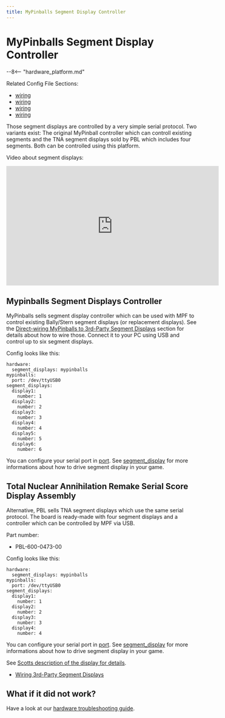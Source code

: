 ```yaml
---
title: MyPinballs Segment Display Controller
---
```


# MyPinballs Segment Display Controller

--8<-- "hardware_platform.md"

Related Config File Sections:

* [wiring](../../config/hardware.md)
* [wiring](../../config/mypinballs.md)
* [wiring](../../config/segment_displays.md)
* [wiring](../../config/segment_display_player.md)

Those segment displays are controlled by a very simple serial protocol.
Two variants exist: The original MyPinball controller which can controll
existing segments and the TNA segment displays sold by PBL which
includes four segments. Both can be controlled using this platform.

Video about segment displays:

<div class="video-wrapper">
<iframe width="560" height="315" src="https://www.youtube.com/embed/Jyf3jxGXnTw" title="YouTube video player" frameborder="0" allow="accelerometer; autoplay; clipboard-write; encrypted-media; gyroscope; picture-in-picture" allowfullscreen></iframe>
</div>

## Mypinballs Segment Displays Controller

MyPinballs sells segment display controller which can be used with MPF
to control existing Bally/Stern segment displays (or replacement
displays). See the [Direct-wiring MyPinballs to 3rd-Party Segment Displays](wiring.md) section for
details about how to wire those. Connect it to your PC using USB and
control up to six segment displays.

Config looks like this:

``` mpf-config
hardware:
  segment_displays: mypinballs
mypinballs:
  port: /dev/ttyUSB0
segment_displays:
  display1:
    number: 1
  display2:
    number: 2
  display3:
    number: 3
  display4:
    number: 4
  display5:
    number: 5
  display6:
    number: 6
```

You can configure your serial port in [port](#). See
[segment_display](../../mc/displays/alpha_numeric.md) for more informations about how to drive segment display in
your game.

## Total Nuclear Annihilation Remake Serial Score Display Assembly

Alternative, PBL sells TNA segment displays which use the same serial
protocol. The board is ready-made with four segment displays and a
controller which can be controlled by MPF via USB.

Part number:

* PBL-600-0473-00

Config looks like this:

``` mpf-config
hardware:
  segment_displays: mypinballs
mypinballs:
  port: /dev/ttyUSB0
segment_displays:
  display1:
    number: 1
  display2:
    number: 2
  display3:
    number: 3
  display4:
    number: 4
```

You can configure your serial port in [port](#). See
[segment_display](../../mc/displays/alpha_numeric.md) for more informations about how to drive segment display in
your game.

See [Scotts description of the display for
details](https://www.scottdanesi.com/?p=4220).

* [Wiring 3rd-Party Segment Displays](wiring.md)

## What if it did not work?

Have a look at our
[hardware troubleshooting guide](../troubleshooting_hardware.md).
